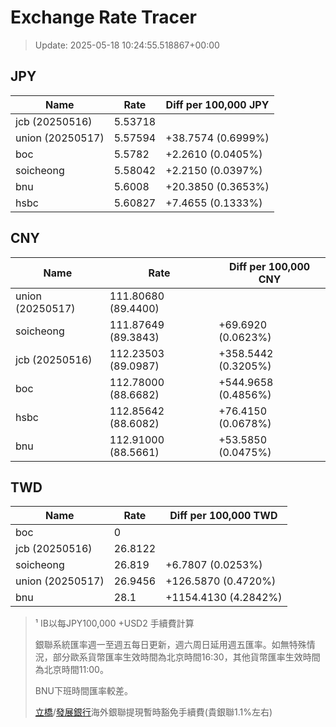 # Exchange Rate Tracer

> Update: 2025-05-18 10:24:55.518867+00:00

## JPY

| Name             |    Rate | Diff per 100,000 JPY   |
|------------------|---------|------------------------|
| jcb (20250516)   | 5.53718 |                        |
| union (20250517) | 5.57594 | +38.7574 (0.6999%)     |
| boc              | 5.5782  | +2.2610 (0.0405%)      |
| soicheong        | 5.58042 | +2.2150 (0.0397%)      |
| bnu              | 5.6008  | +20.3850 (0.3653%)     |
| hsbc             | 5.60827 | +7.4655 (0.1333%)      |

## CNY

| Name             | Rate                | Diff per 100,000 CNY   |
|------------------|---------------------|------------------------|
| union (20250517) | 111.80680	(89.4400) |                        |
| soicheong        | 111.87649	(89.3843) | +69.6920 (0.0623%)     |
| jcb (20250516)   | 112.23503	(89.0987) | +358.5442 (0.3205%)    |
| boc              | 112.78000	(88.6682) | +544.9658 (0.4856%)    |
| hsbc             | 112.85642	(88.6082) | +76.4150 (0.0678%)     |
| bnu              | 112.91000	(88.5661) | +53.5850 (0.0475%)     |

## TWD

| Name             |    Rate | Diff per 100,000 TWD   |
|------------------|---------|------------------------|
| boc              |  0      |                        |
| jcb (20250516)   | 26.8122 |                        |
| soicheong        | 26.819  | +6.7807 (0.0253%)      |
| union (20250517) | 26.9456 | +126.5870 (0.4720%)    |
| bnu              | 28.1    | +1154.4130 (4.2842%)   |


> ¹ IB以每JPY100,000 +USD2 手續費計算
>
> 銀聯系統匯率週一至週五每日更新，週六周日延用週五匯率。如無特殊情況，部分歐系貨幣匯率生效時間為北京時間16:30，其他貨幣匯率生效時間為北京時間11:00。
>
> BNU下班時間匯率較差。
>
> [立橋](https://www.wlbank.com.mo/uploads/ueditor/file/20181211/1544536513900230.pdf)/[發展銀行](https://www.mdb.com.mo/Service_Charges_20230728.pdf)海外銀聯提現暫時豁免手續費(貴銀聯1.1%左右)

